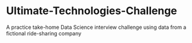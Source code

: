 # Ultimate-Technologies-Challenge

A practice take-home Data Science interview challenge using data from a fictional ride-sharing company
